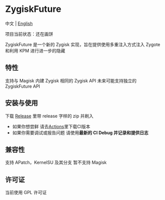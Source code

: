 # ZygiskFuture

中文 | [English](https://github.com/ZygiskFuture/ZygiskFuture/blob/main/doc/READMEen.md)

项目当前状态：还在画饼

ZygiskFuture 是一个新的 Zygisk 实现，旨在提供使用多重注入方式注入 Zygote 和利用 KPM 进行进一步的隐藏

## 特性
支持与 Magisk 内建 Zygisk 相同的 Zygisk API 未来可能支持独立的 ZygiskFuture API

## 安装与使用
下载 [Release](https://github.com/ZygiskFuture/ZygiskFuture/releases) 里带 release 字样的 zip 并刷入  
- 如果你想尝鲜 请去[Actions](https://github.com/ZygiskFuture/ZygiskFuture/actions)里下载CI版本
- 如果你需要调试或报告问题 请使用**最新的 CI Debug 并记录和提供日志**  


## 兼容性
支持 APatch，KernelSU 及其分支 暂不支持 Magisk

## 许可证
当前使用 GPL 许可证 
